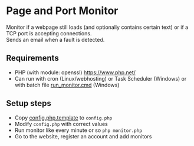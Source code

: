 # Page and Port Monitor

Monitor if a webpage still loads (and optionally contains certain text) or if a TCP port is accepting connections.  
Sends an email when a fault is detected.

## Requirements
- PHP (with module: openssl) https://www.php.net/
- Can run with cron (Linux/webhosting) or Task Scheduler (Windows) or with batch file [run_monitor.cmd](run_monitor.cmd) (Windows)

## Setup steps
- Copy [config.php.template](config.php.template) to ```config.php```
- Modify ```config.php``` with correct values
- Run monitor like every minute or so ```php monitor.php```
- Go to the website, register an account and add monitors

